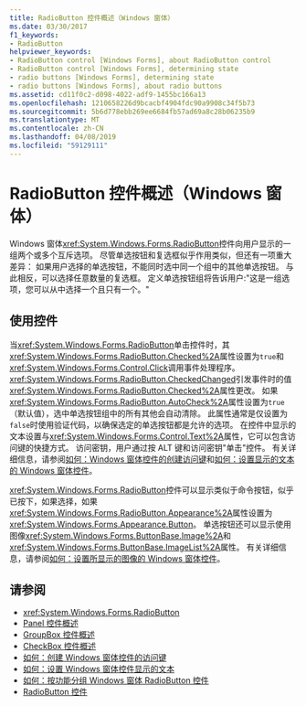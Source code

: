 ```yaml
---
title: RadioButton 控件概述（Windows 窗体）
ms.date: 03/30/2017
f1_keywords:
- RadioButton
helpviewer_keywords:
- RadioButton control [Windows Forms], about RadioButton control
- RadioButton control [Windows Forms], determining state
- radio buttons [Windows Forms], determining state
- radio buttons [Windows Forms], about radio buttons
ms.assetid: cd11f0c2-d098-4022-adf9-1455bc166a13
ms.openlocfilehash: 1210658226d9bcacbf4904fdc90a9908c34f5b73
ms.sourcegitcommit: 5b6d778ebb269ee6684fb57ad69a8c28b06235b9
ms.translationtype: MT
ms.contentlocale: zh-CN
ms.lasthandoff: 04/08/2019
ms.locfileid: "59129111"
---
```

# <a name="radiobutton-control-overview-windows-forms"></a>RadioButton 控件概述（Windows 窗体）
Windows 窗体<xref:System.Windows.Forms.RadioButton>控件向用户显示的一组两个或多个互斥选项。 尽管单选按钮和复选框似乎作用类似，但还有一项重大差异： 如果用户选择的单选按钮，不能同时选中同一个组中的其他单选按钮。 与此相反，可以选择任意数量的复选框。 定义单选按钮组将告诉用户:"这是一组选项，您可以从中选择一个且只有一个。"  
  
## <a name="using-the-control"></a>使用控件  
 当<xref:System.Windows.Forms.RadioButton>单击控件时，其<xref:System.Windows.Forms.RadioButton.Checked%2A>属性设置为`true`和<xref:System.Windows.Forms.Control.Click>调用事件处理程序。 <xref:System.Windows.Forms.RadioButton.CheckedChanged>引发事件时的值<xref:System.Windows.Forms.RadioButton.Checked%2A>属性更改。 如果<xref:System.Windows.Forms.RadioButton.AutoCheck%2A>属性设置为`true`（默认值），选中单选按钮组中的所有其他会自动清除。 此属性通常是仅设置为`false`时使用验证代码，以确保选定的单选按钮都是允许的选项。 在控件中显示的文本设置与<xref:System.Windows.Forms.Control.Text%2A>属性，它可以包含访问键的快捷方式。 访问密钥，用户通过按 ALT 键和访问密钥"单击"控件。 有关详细信息，请参阅[如何：Windows 窗体控件的创建访问键](how-to-create-access-keys-for-windows-forms-controls.md)和[如何：设置显示的文本的 Windows 窗体控件](how-to-set-the-text-displayed-by-a-windows-forms-control.md)。  
  
 <xref:System.Windows.Forms.RadioButton>控件可以显示类似于命令按钮，似乎已按下，如果选择，如果<xref:System.Windows.Forms.RadioButton.Appearance%2A>属性设置为<xref:System.Windows.Forms.Appearance.Button>。 单选按钮还可以显示使用图像<xref:System.Windows.Forms.ButtonBase.Image%2A>和<xref:System.Windows.Forms.ButtonBase.ImageList%2A>属性。 有关详细信息，请参阅[如何：设置所显示的图像的 Windows 窗体控件](how-to-set-the-image-displayed-by-a-windows-forms-control.md)。  
  
## <a name="see-also"></a>请参阅

- <xref:System.Windows.Forms.RadioButton>
- [Panel 控件概述](panel-control-overview-windows-forms.md)
- [GroupBox 控件概述](groupbox-control-overview-windows-forms.md)
- [CheckBox 控件概述](checkbox-control-overview-windows-forms.md)
- [如何：创建 Windows 窗体控件的访问键](how-to-create-access-keys-for-windows-forms-controls.md)
- [如何：设置 Windows 窗体控件显示的文本](how-to-set-the-text-displayed-by-a-windows-forms-control.md)
- [如何：按功能分组 Windows 窗体 RadioButton 控件](how-to-group-windows-forms-radiobutton-controls-to-function-as-a-set.md)
- [RadioButton 控件](radiobutton-control-windows-forms.md)
